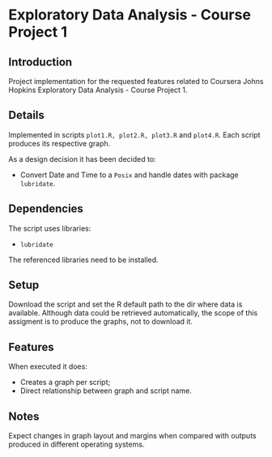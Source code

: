 # Exploratory Data Analysis - Course Project 1

## Introduction

Project implementation for the requested features related to Coursera Johns Hopkins Exploratory Data Analysis - Course Project 1.


## Details

Implemented in scripts `plot1.R, plot2.R, plot3.R` and `plot4.R`. Each script produces its respective graph.

As a design decision it has been decided to:

* Convert Date and Time to a `Posix` and handle dates with package `lubridate`.


## Dependencies

The script uses libraries:

* `lubridate`

The referenced libraries need to be installed.


## Setup

Download the script and set the R default path to the dir where data is available. Although data could be retrieved automatically, the scope of this assigment is to produce the graphs, not to download it.


##  Features

When executed it does:

* Creates a graph per script;
* Direct relationship between graph and script name.


## Notes

Expect changes in graph layout and margins when compared with outputs produced in different operating systems.
